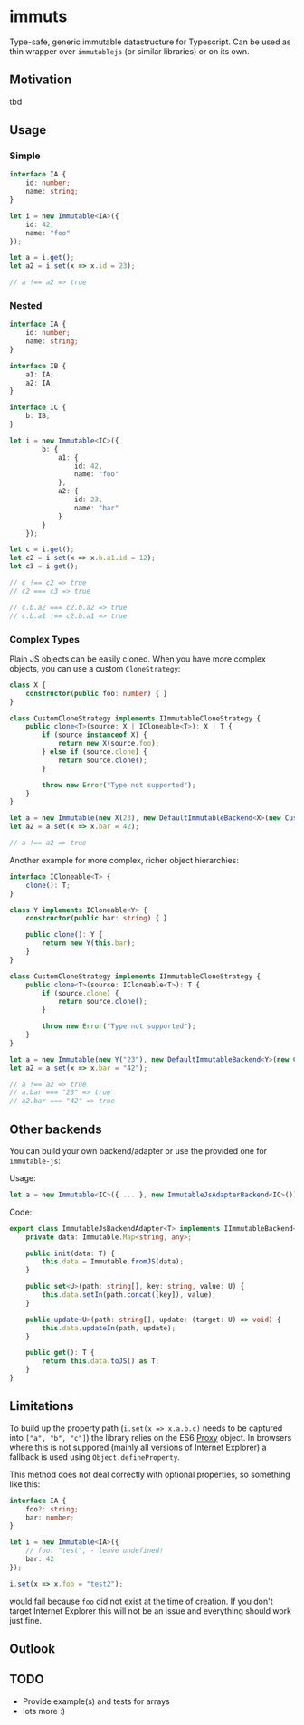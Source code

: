 immuts
=====

Type-safe, generic immutable datastructure for Typescript. Can be used as thin wrapper over `immutablejs` (or similar libraries) or on its own. 

## Motivation

tbd

## Usage 

### Simple

```TypeScript
interface IA {
    id: number;
    name: string;
}

let i = new Immutable<IA>({  
    id: 42,
    name: "foo"
});

let a = i.get();
let a2 = i.set(x => x.id = 23);

// a !== a2 => true
```

### Nested  

```TypeScript
interface IA {
    id: number;
    name: string;
}

interface IB {
    a1: IA;
    a2: IA;
}

interface IC {
    b: IB;
}

let i = new Immutable<IC>({
        b: {
            a1: {  
                id: 42,
                name: "foo"
            }, 
            a2: {
                id: 23,
                name: "bar"
            }
        }
    });

let c = i.get();
let c2 = i.set(x => x.b.a1.id = 12);
let c3 = i.get();

// c !== c2 => true
// c2 === c3 => true

// c.b.a2 === c2.b.a2 => true
// c.b.a1 !== c2.b.a1 => true
```

### Complex Types

Plain JS objects can be easily cloned. When you have more complex objects, you can use a custom `CloneStrategy`:

```TypeScript
class X {
    constructor(public foo: number) { }
}

class CustomCloneStrategy implements IImmutableCloneStrategy {
    public clone<T>(source: X | ICloneable<T>): X | T {
        if (source instanceof X) {
            return new X(source.foo);
        } else if (source.clone) {
            return source.clone();
        }

        throw new Error("Type not supported");
    }
}

let a = new Immutable(new X(23), new DefaultImmutableBackend<X>(new CustomCloneStrategy());
let a2 = a.set(x => x.bar = 42);

// a !== a2 => true
```

Another example for more complex, richer object hierarchies: 

```TypeScript
interface ICloneable<T> {
    clone(): T;
}

class Y implements ICloneable<Y> {
    constructor(public bar: string) { }

    public clone(): Y {
        return new Y(this.bar);
    }
}

class CustomCloneStrategy implements IImmutableCloneStrategy {
    public clone<T>(source: ICloneable<T>): T {
        if (source.clone) {
            return source.clone();
        }

        throw new Error("Type not supported");
    }
}

let a = new Immutable(new Y("23"), new DefaultImmutableBackend<Y>(new CustomCloneStrategy()));
let a2 = a.set(x => x.bar = "42");

// a !== a2 => true
// a.bar === "23" => true
// a2.bar === "42" => true
```

## Other backends

You can build your own backend/adapter or use the provided one for `immutable-js`: 

Usage: 

```TypeScript
let a = new Immutable<IC>({ ... }, new ImmutableJsAdapterBackend<IC>());
```

Code:
```TypeScript
export class ImmutableJsBackendAdapter<T> implements IImmutableBackend<T> {
    private data: Immutable.Map<string, any>;

    public init(data: T) {
        this.data = Immutable.fromJS(data);
    }

    public set<U>(path: string[], key: string, value: U) {
        this.data.setIn(path.concat([key]), value);
    }

    public update<U>(path: string[], update: (target: U) => void) {
        this.data.updateIn(path, update);
    }

    public get(): T {
        return this.data.toJS() as T;
    }
}
```

## Limitations

To build up the property path (`i.set(x => x.a.b.c)` needs to be captured into `["a", "b", "c"]`) the library relies on the ES6 [Proxy](https://developer.mozilla.org/en-US/docs/Web/JavaScript/Reference/Global_Objects/Proxy) object. In browsers where this is not suppored (mainly all versions of Internet Explorer) a fallback is used using `Object.defineProperty`. 

This method does not deal correctly with optional properties, so something like this:

```TypeScript
interface IA {    
    foo?: string;
    bar: number;
}

let i = new Immutable<IA>({
    // foo: "test", - leave undefined! 
    bar: 42
});

i.set(x => x.foo = "test2");
```

would fail because `foo` did not exist at the time of creation. If you don't target Internet Explorer this will not be an issue and everything should work just fine.

## Outlook


## TODO

- Provide example(s) and tests for arrays
- lots more :)  